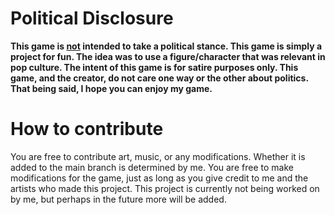 # Political Disclosure
<b>This game is <u>not</u> intended to take a political stance. This game is simply a project for fun. The idea was to use a figure/character that was relevant in pop culture. The intent of this game is for satire purposes only. This game, and the creator, do not care one way or the other about politics. That being said, I hope you can enjoy my game.</b>

# How to contribute
You are free to contribute art, music, or any modifications. Whether it is added to the main branch is determined by me. You are free to make modifications for the game, just as long as you give credit to me and the artists who made this project. This project is currently not being worked on by me, but perhaps in the future more will be added.

